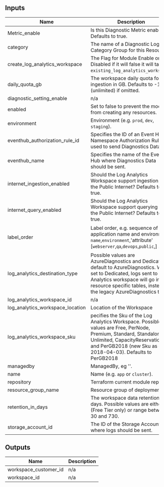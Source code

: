 ## Inputs

| Name | Description | Type | Default | Required |
|------|-------------|------|---------|:--------:|
| Metric\_enable | Is this Diagnostic Metric enabled? Defaults to true. | `bool` | `true` | no |
| category | The name of a Diagnostic Log Category Group for this Resource. | `string` | `null` | no |
| create\_log\_analytics\_workspace | The Flag for Module Enable or Disabled if it will false it will take `existing_log_analytics_workspace`. | `bool` | `true` | no |
| daily\_quota\_gb | The workspace daily quota for ingestion in GB. Defaults to -1 (unlimited) if omitted. | `string` | `"-1"` | no |
| diagnostic\_setting\_enable | n/a | `bool` | `true` | no |
| enabled | Set to false to prevent the module from creating any resources. | `bool` | `true` | no |
| environment | Environment (e.g. `prod`, `dev`, `staging`). | `string` | `""` | no |
| eventhub\_authorization\_rule\_id | Specifies the ID of an Event Hub Namespace Authorization Rule used to send Diagnostics Data. | `string` | `null` | no |
| eventhub\_name | Specifies the name of the Event Hub where Diagnostics Data should be sent. | `string` | `null` | no |
| internet\_ingestion\_enabled | Should the Log Analytics Workspace support ingestion over the Public Internet? Defaults to true. | `bool` | `true` | no |
| internet\_query\_enabled | Should the Log Analytics Workspace support querying over the Public Internet? Defaults to true. | `bool` | `true` | no |
| label\_order | Label order, e.g. sequence of application name and environment `name`,`environment`,'attribute' [`webserver`,`qa`,`devops`,`public`,] . | `list(any)` | <pre>[<br>  "name",<br>  "environment"<br>]</pre> | no |
| log\_analytics\_destination\_type | Possible values are AzureDiagnostics and Dedicated, default to AzureDiagnostics. When set to Dedicated, logs sent to a Log Analytics workspace will go into resource specific tables, instead of the legacy AzureDiagnostics table. | `string` | `"AzureDiagnostics"` | no |
| log\_analytics\_workspace\_id | n/a | `string` | `null` | no |
| log\_analytics\_workspace\_location | Location of the Workspace | `string` | `"West Us"` | no |
| log\_analytics\_workspace\_sku | pecifies the Sku of the Log Analytics Workspace. Possible values are Free, PerNode, Premium, Standard, Standalone, Unlimited, CapacityReservation, and PerGB2018 (new Sku as of 2018-04-03). Defaults to PerGB2018 | `string` | `"PerGB2018"` | no |
| managedby | ManagedBy, eg ''. | `string` | `""` | no |
| name | Name  (e.g. `app` or `cluster`). | `string` | `""` | no |
| repository | Terraform current module repo | `string` | `""` | no |
| resource\_group\_name | Resource group of deployment | `string` | `""` | no |
| retention\_in\_days | The workspace data retention in days. Possible values are either 7 (Free Tier only) or range between 30 and 730. | `number` | `null` | no |
| storage\_account\_id | The ID of the Storage Account where logs should be sent. | `string` | `null` | no |

## Outputs

| Name | Description |
|------|-------------|
| workspace\_customer\_id | n/a |
| workspace\_id | n/a |
